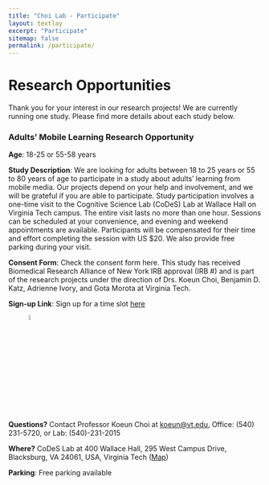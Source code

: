```yaml
---
title: "Choi Lab - Participate"
layout: textlay
excerpt: "Participate"
sitemap: false
permalink: /participate/
---
```


# Research Opportunities

Thank you for your interest in our research projects! We are currently running one study. Please find more details about each study below.

### Adults’ Mobile Learning Research Opportunity

**Age**: 18-25 or 55-58 years

**Study Description**: We are looking for adults between 18 to 25 years or 55 to 80 years of age to participate in a study about adults’ learning from mobile media. Our projects depend on your help and involvement, and we will be grateful if you are able to participate. Study participation involves a one-time visit to the Cognitive Science Lab (CoDeS) Lab at Wallace Hall on Virginia Tech campus. The entire visit lasts no more than one hour. Sessions can be scheduled at your convenience, and evening and weekend appointments are available. Participants will be compensated for their time and effort completing the session with US $20. We also provide free parking during your visit. 

**Consent Form**: Check the consent form here. This study has received Biomedical Research Alliance of New York IRB approval (IRB #) and is part of the research projects under the direction of Drs. Koeun Choi, Benjamin D. Katz, Adrienne Ivory, and Gota Morota at Virginia Tech.

**Sign-up Link**: Sign up for a time slot [here](https://calendly.com/codeslab/adults-mobile-learning-research)

<figure>
<img src="{{ site.url }}{{ site.baseurl }}/images/respic/Research_ML4.png" width="5%">
</figure>

**Questions?** Contact Professor Koeun Choi at <koeun@vt.edu>, Office: (540) 231-5720, or Lab: (540)-231-2015

**Where?** CoDeS Lab at 400 Wallace Hall, 295 West Campus Drive, Blacksburg, VA 24061, USA, Virginia Tech ([Map](https://www.google.com/maps/place/Wallace+Hall,+Blacksburg,+VA+24060/@37.2229037,-80.4264134,17z/data=!4m5!3m4!1s0x884d95117587ead9:0xb2b5c03d0f9df618!8m2!3d37.2229037!4d-80.4242247?shorturl=1))

**Parking**: Free parking available
